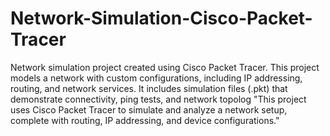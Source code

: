 # Network-Simulation-Cisco-Packet-Tracer
Network simulation project created using Cisco Packet Tracer. This project models a network with custom configurations, including IP addressing, routing, and network services. It includes simulation files (.pkt) that demonstrate connectivity, ping tests, and network topolog
"This project uses Cisco Packet Tracer to simulate and analyze a network setup, complete with routing, IP addressing, and device configurations."
